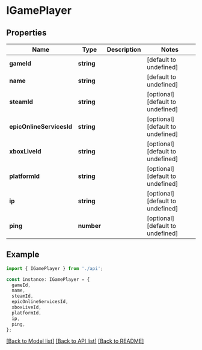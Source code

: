 # IGamePlayer

## Properties

| Name                     | Type       | Description | Notes                             |
| ------------------------ | ---------- | ----------- | --------------------------------- |
| **gameId**               | **string** |             | [default to undefined]            |
| **name**                 | **string** |             | [default to undefined]            |
| **steamId**              | **string** |             | [optional] [default to undefined] |
| **epicOnlineServicesId** | **string** |             | [optional] [default to undefined] |
| **xboxLiveId**           | **string** |             | [optional] [default to undefined] |
| **platformId**           | **string** |             | [optional] [default to undefined] |
| **ip**                   | **string** |             | [optional] [default to undefined] |
| **ping**                 | **number** |             | [optional] [default to undefined] |

## Example

```typescript
import { IGamePlayer } from './api';

const instance: IGamePlayer = {
  gameId,
  name,
  steamId,
  epicOnlineServicesId,
  xboxLiveId,
  platformId,
  ip,
  ping,
};
```

[[Back to Model list]](../README.md#documentation-for-models) [[Back to API list]](../README.md#documentation-for-api-endpoints) [[Back to README]](../README.md)
